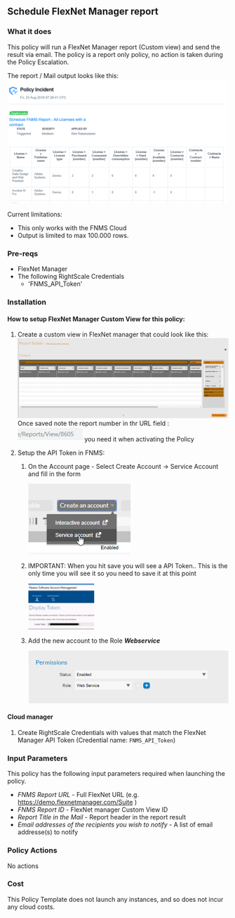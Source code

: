 ## Schedule FlexNet Manager report

### What it does
This policy will run a FlexNet Manager report (Custom view) and send the result via email.
The policy is a report only policy, no action is taken during the Policy Escalation.

The report / Mail output looks like this:
![Alt text][emailoutput]

Current limitations:
- This only works with the FNMS Cloud
- Output is limited to max 100.000 rows.

### Pre-reqs
- FlexNet Manager
- The following RightScale Credentials
  - 'FNMS_API_Token'

### Installation

#### How to setup FlexNet Manager Custom View for this policy:

1. Create a custom view in FlexNet manager that could look like this:
![Alt text][FNMSReport]
Once saved note the report number in thr URL field :
![Alt text][ReportNumber] you need it when activating the Policy

1. Setup the API Token in FNMS:
    1. On the Account page - Select Create Account -> Service Account and fill in the form

        ![Alt text][CreateServeceAccount]
    1. IMPORTANT: When you hit save you will see a API Token.. This is the only time you will see it so you need to save it at this point
    
        ![Alt text][APIToken]
    1. Add the new account to the Role ___Webservice___

        ![Alt text][WebServiceRole]

#### Cloud manager

1. Create RightScale Credentials with values that match the FlexNet Manager API Token (Credential name: `FNMS_API_Token`) 

### Input Parameters

This policy has the following input parameters required when launching the policy.

- *FNMS Report URL* - Full FlexNet URL (e.g. https://demo.flexnetmanager.com/Suite )
- *FNMS Report ID* - FlexNet manager Custom View ID
- *Report Title in the Mail* - Report header in the report result
- *Email addresses of the recipients you wish to notify* - A list of email addresse(s) to notify

### Policy Actions
No actions

### Cost
This Policy Template does not launch any instances, and so does not incur any cloud costs.

<!-- Image referances -->
[emailoutput]: images/email_output.png "email output"
[APIToken]: images/APIToken.png "APIToken"
[CreateServeceAccount]: images/CreateServeceAccount.png "Create Service Account"
[FNMSReport]: images/FNMS_cv_Report.png "FNMS Cloud Instance Report"
[ReportNumber]: images/ReportNumber.png "ReportNumber"
[WebServiceRole]: images/WebServiceRole.png "WebServiceRole"
[CMPToken]: images/CMP_NewToken.png "CMP Token"
